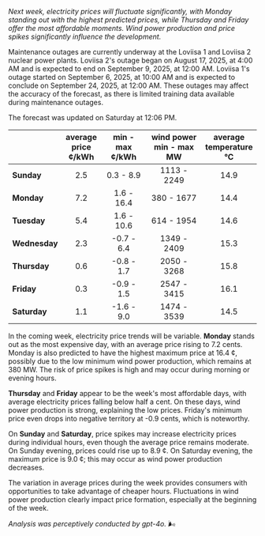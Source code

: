 *Next week, electricity prices will fluctuate significantly, with Monday standing out with the highest predicted prices, while Thursday and Friday offer the most affordable moments. Wind power production and price spikes significantly influence the development.*

Maintenance outages are currently underway at the Loviisa 1 and Loviisa 2 nuclear power plants. Loviisa 2's outage began on August 17, 2025, at 4:00 AM and is expected to end on September 9, 2025, at 12:00 AM. Loviisa 1's outage started on September 6, 2025, at 10:00 AM and is expected to conclude on September 24, 2025, at 12:00 AM. These outages may affect the accuracy of the forecast, as there is limited training data available during maintenance outages.

The forecast was updated on Saturday at 12:06 PM.

|            | average<br>price<br>¢/kWh | min - max<br>¢/kWh | wind power<br>min - max<br>MW | average<br>temperature<br>°C |
|:-----------|:----------------:|:----------------:|:-------------:|:-------------:|
| **Sunday**   | 2.5  | 0.3 - 8.9  | 1113 - 2249   | 14.9          |
| **Monday**   | 7.2  | 1.6 - 16.4 | 380 - 1677    | 14.4          |
| **Tuesday**     | 5.4  | 1.6 - 10.6 | 614 - 1954    | 14.6          |
| **Wednesday** | 2.3  | -0.7 - 6.4 | 1349 - 2409   | 15.3          |
| **Thursday**     | 0.6  | -0.8 - 1.7 | 2050 - 3268   | 15.8          |
| **Friday**   | 0.3  | -0.9 - 1.5 | 2547 - 3415   | 16.1          |
| **Saturday**    | 1.1  | -1.6 - 9.0 | 1474 - 3539   | 14.5          |

In the coming week, electricity price trends will be variable. **Monday** stands out as the most expensive day, with an average price rising to 7.2 cents. Monday is also predicted to have the highest maximum price at 16.4 ¢, possibly due to the low minimum wind power production, which remains at 380 MW. The risk of price spikes is high and may occur during morning or evening hours.

**Thursday** and **Friday** appear to be the week's most affordable days, with average electricity prices falling below half a cent. On these days, wind power production is strong, explaining the low prices. Friday's minimum price even drops into negative territory at -0.9 cents, which is noteworthy.

On **Sunday** and **Saturday**, price spikes may increase electricity prices during individual hours, even though the average price remains moderate. On Sunday evening, prices could rise up to 8.9 ¢. On Saturday evening, the maximum price is 9.0 ¢; this may occur as wind power production decreases.

The variation in average prices during the week provides consumers with opportunities to take advantage of cheaper hours. Fluctuations in wind power production clearly impact price formation, especially at the beginning of the week.

*Analysis was perceptively conducted by gpt-4o.* 🌬️
